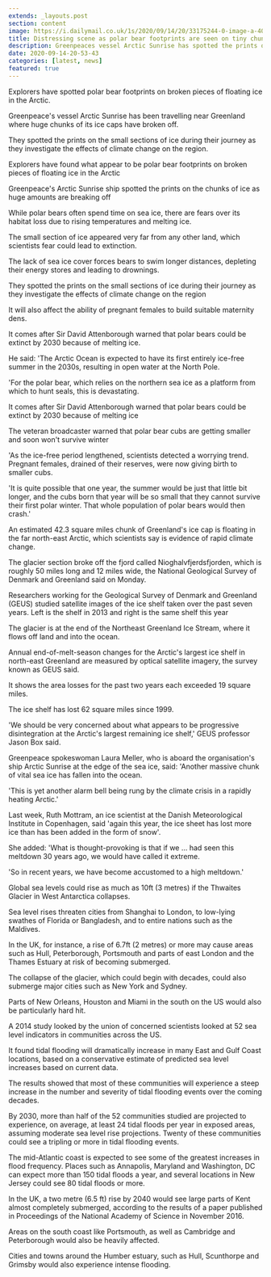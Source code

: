 ```yaml
---
extends: _layouts.post
section: content
image: https://i.dailymail.co.uk/1s/2020/09/14/20/33175244-0-image-a-40_1600111148500.jpg 
title: Distressing scene as polar bear footprints are seen on tiny chunks of ice floating out to sea 
description: Greenpeaces vessel Arctic Sunrise has spotted the prints on a tin section of ice after travelling near Greenland where huge chunks of its ice caps have broken off. 
date: 2020-09-14-20-53-43 
categories: [latest, news] 
featured: true 
--- 
```

Explorers have spotted polar bear footprints on broken pieces of floating ice in the Arctic.

Greenpeace's vessel Arctic Sunrise has been travelling near Greenland where huge chunks of its ice caps have broken off. 

They spotted the prints on the small sections of ice during their journey as they investigate the effects of climate change on the region.  

Explorers have found what appear to be polar bear footprints on broken pieces of floating ice in the Arctic

Greenpeace's Arctic Sunrise ship spotted the prints on the chunks of ice as huge amounts are breaking off 

While polar bears often spend time on sea ice, there are fears over its habitat loss due to rising temperatures and melting ice.  

The small section of ice appeared very far from any other land, which scientists fear could lead to extinction.

The lack of sea ice cover forces bears to swim longer distances, depleting their energy stores and leading to drownings.

They spotted the prints on the small sections of ice during their journey as they investigate the effects of climate change on the region

It will also affect the ability of pregnant females to build suitable maternity dens. 

It comes after Sir David Attenborough warned that polar bears could be extinct by 2030 because of melting ice. 

He said: 'The Arctic Ocean is expected to have its first entirely ice-free summer in the 2030s, resulting in open water at the North Pole. 

'For the polar bear, which relies on the northern sea ice as a platform from which to hunt seals, this is devastating.

It comes after Sir David Attenborough warned that polar bears could be extinct by 2030 because of melting ice

The veteran broadcaster warned that polar bear cubs are getting smaller and soon won't survive winter

'As the ice-free period lengthened, scientists detected a worrying trend. Pregnant females, drained of their reserves, were now giving birth to smaller cubs.

'It is quite possible that one year, the summer would be just that little bit longer, and the cubs born that year will be so small that they cannot survive their first polar winter. That whole population of polar bears would then crash.'

An estimated 42.3 square miles chunk of Greenland's ice cap is floating in the far north-east Arctic, which scientists say is evidence of rapid climate change.

The glacier section broke off the fjord called Nioghalvfjerdsfjorden, which is roughly 50 miles long and 12 miles wide, the National Geological Survey of Denmark and Greenland said on Monday.

Researchers working for the Geological Survey of Denmark and Greenland (GEUS) studied satellite images of the ice shelf taken over the past seven years. Left is the shelf in 2013 and right is the same shelf this year

The glacier is at the end of the Northeast Greenland Ice Stream, where it flows off land and into the ocean.

Annual end-of-melt-season changes for the Arctic's largest ice shelf in north-east Greenland are measured by optical satellite imagery, the survey known as GEUS said.

It shows the area losses for the past two years each exceeded 19 square miles.

The ice shelf has lost 62 square miles since 1999.

'We should be very concerned about what appears to be progressive disintegration at the Arctic's largest remaining ice shelf,' GEUS professor Jason Box said.

Greenpeace spokeswoman Laura Meller, who is aboard the organisation's ship Arctic Sunrise at the edge of the sea ice, said: 'Another massive chunk of vital sea ice has fallen into the ocean.

'This is yet another alarm bell being rung by the climate crisis in a rapidly heating Arctic.'

Last week, Ruth Mottram, an ice scientist at the Danish Meteorological Institute in Copenhagen, said 'again this year, the ice sheet has lost more ice than has been added in the form of snow'.

She added: 'What is thought-provoking is that if we ... had seen this meltdown 30 years ago, we would have called it extreme.

'So in recent years, we have become accustomed to a high meltdown.'

Global sea levels could rise as much as 10ft (3 metres) if the Thwaites Glacier in West Antarctica collapses. 

Sea level rises threaten cities from Shanghai to London, to low-lying swathes of Florida or Bangladesh, and to entire nations such as the Maldives. 

In the UK, for instance, a rise of 6.7ft (2 metres) or more may cause areas such as Hull, Peterborough, Portsmouth and parts of east London and the Thames Estuary at risk of becoming submerged.

The collapse of the glacier, which could begin with decades, could also submerge major cities such as New York and Sydney.

Parts of New Orleans, Houston and Miami in the south on the US would also be particularly hard hit.

A 2014 study looked by the union of concerned scientists looked at 52 sea level indicators in communities across the US.

It found tidal flooding will dramatically increase in many East and Gulf Coast locations, based on a conservative estimate of predicted sea level increases based on current data.

The results showed that most of these communities will experience a steep increase in the number and severity of tidal flooding events over the coming decades.

By 2030, more than half of the 52 communities studied are projected to experience, on average, at least 24 tidal floods per year in exposed areas, assuming moderate sea level rise projections. Twenty of these communities could see a tripling or more in tidal flooding events.

The mid-Atlantic coast is expected to see some of the greatest increases in flood frequency. Places such as Annapolis, Maryland and Washington, DC can expect more than 150 tidal floods a year, and several locations in New Jersey could see 80 tidal floods or more.

In the UK, a two metre (6.5 ft) rise by 2040 would see large parts of Kent almost completely submerged, according to the results of a paper published in Proceedings of the National Academy of Science in November 2016.

Areas on the south coast like Portsmouth, as well as Cambridge and Peterborough would also be heavily affected.

Cities and towns around the Humber estuary, such as Hull, Scunthorpe and Grimsby would also experience intense flooding. 

